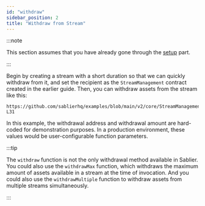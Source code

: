 ```yaml
---
id: "withdraw"
sidebar_position: 2
title: "Withdraw from Stream"
---
```


:::note

This section assumes that you have already gone through the [setup](/contracts/v2/guides/stream-management/setup) part.

:::

Begin by creating a stream with a short duration so that we can quickly withdraw from it, and set the recipient as the
`StreamManagement` contract created in the earlier guide. Then, you can withdraw assets from the stream like this:

```solidity reference title="Stream Management: Withdraw"
https://github.com/sablierhq/examples/blob/main/v2/core/StreamManagement.sol#L29-L31
```

In this example, the withdrawal address and withdrawal amount are hard-coded for demonstration purposes. In a production
environment, these values would be user-configurable function parameters.

:::tip

The `withdraw` function is not the only withdrawal method available in Sablier. You could also use the `withdrawMax`
function, which withdraws the maximum amount of assets available in a stream at the time of invocation. And you could
also use the `withdrawMultiple` function to withdraw assets from multiple streams simultaneously.

:::
